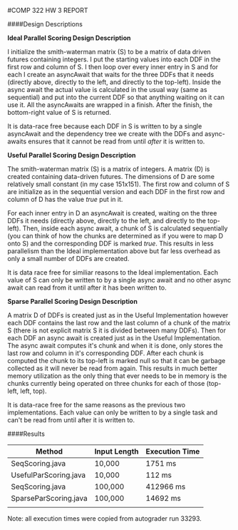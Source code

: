 #COMP 322 HW 3 REPORT

####Design Descriptions

**Ideal Parallel Scoring Design Description**

I initialize the smith-waterman matrix (S) to be a matrix of data driven futures containing integers. I put the starting values into each DDF in the first row and column of S. I then loop over every inner entry in S and for each I create an asyncAwait that waits for the three DDFs that it needs (directly above, directly to the left, and directly to the top-left). Inside the async await the actual value is calculated in the usual way (same as sequential) and put into the current DDF so that anything waiting on it can use it. All the asyncAwaits are wrapped in a finish. After the finish, the bottom-right value of S is returned.

It is data-race free because each DDF in S is written to by a single asyncAwait and the dependency tree we create with the DDFs and async-awaits ensures that it cannot be read from until *after* it is written to.

**Useful Parallel Scoring Design Description**

The smith-waterman matrix (S) is a matrix of integers. A matrix (D) is created containing data-driven futures. The dimensions of D are some relatively small constant (in my case 151x151). The first row and column of S are initialize as in the sequential version and each DDF in the first row and column of D has the value *true* put in it. 

For each inner entry in D an asyncAwait is created, waiting on the three DDFs it needs (directly above, directly to the left, and directly to the top-left). Then, inside each async await, a chunk of S is calculated sequentially (you can think of how the chunks are determined as if you were to map D onto S) and the corresponding DDF is marked *true*. This results in less parallelism than the Ideal implementation above but far less overhead as only a small number of DDFs are created.

It is data race free for similiar reasons to the Ideal implementation. Each value of S can only be written to by a single async await and no other async await can read from it until after it has been written to.

**Sparse Parallel Scoring Design Description**

A matrix D of DDFs is created just as in the Useful Implementation however each DDF contains the last row and the last column of a chunk of the matrix S (there is not explicit matrix S it is divided between many DDFs). Then for each DDF an async await is created just as in the Useful Implementation. The async await computes it's chunk and when it is done, only stores the last row and column in it's corresponding DDF. After each chunk is computed the chunk to its top-left is marked null so that it can be garbage collected as it will never be read from again. This results in much better memory utilization as the only thing that ever needs to be in memory is the chunks currently being operated on three chunks for each of those (top-left, left, top).

It is data-race free for the same reasons as the previous two implementations. Each value can only be written to by a single task and can't be read from until after it is written to.

####Results

| Method                | Input Length | Execution Time |
| --------------------- | ------------ | -------------- |
| SeqScoring.java       | 10,000       | 1751 ms        |
| UsefulParScoring.java | 10,000       | 112 ms         |
| SeqScoring.java       | 100,000      | 412966 ms      |
| SparseParScoring.java | 100,000      | 14692 ms       |
|                       |              |                |

Note: all execution times were copied from autograder run 33293.